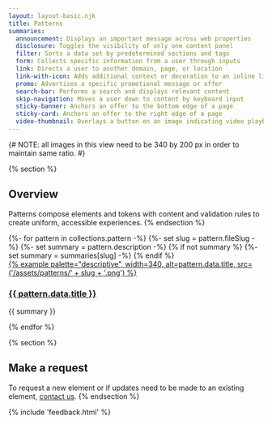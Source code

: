 ```yaml
---
layout: layout-basic.njk
title: Patterns
summaries:
  announcement: Displays an important message across web properties
  disclosure: Toggles the visibility of only one content panel
  filter: Sorts a data set by predetermined sections and tags
  form: Collects specific information from a user through inputs
  link: Directs a user to another domain, page, or location
  link-with-icon: Adds additional context or decoration to an inline link
  promo: Advertises a specific promotional message or offer
  search-bar: Performs a search and displays relevant content
  skip-navigation: Moves a user down to content by keyboard input
  sticky-banner: Anchors an offer to the bottom edge of a page
  sticky-card: Anchors an offer to the right edge of a page
  video-thumbnail: Overlays a button on an image indicating video playback
---
```


{# NOTE: all images in this view need to be 340 by 200 px in order to maintain same ratio. #}

{% section %}
  ## Overview
  Patterns compose elements and tokens with content and validation rules to 
  create uniform, accessible experiences.
{% endsection %}

<div class="multi-column--min-400-wide margin-top--10">
{%- for pattern in collections.pattern -%}
  {%- set slug = pattern.fileSlug -%}
  {%- set summary = pattern.description -%}
  {% if not summary %}
    {%- set summary = summaries[slug] -%}
  {% endif %}
  <div class="padding-stacked">
    <a href="{{ pattern.url }}">
      {% example palette="descriptive",
                 width=340,
                 alt=pattern.data.title,
                 src=('/assets/patterns/' + slug + '.png') %}
    </a>
    <a href="{{ pattern.url }}"><h3>{{ pattern.data.title }}</h3></a>
    <p>{{ summary }}</p>
  </div>
{% endfor %}
</div>

{% section %}
  ## Make a request
  To request a new element or if updates need to be made to an existing element, 
  [contact us](mailto:digital-design-system@redhat.com).
{% endsection %}

{% include 'feedback.html' %}
